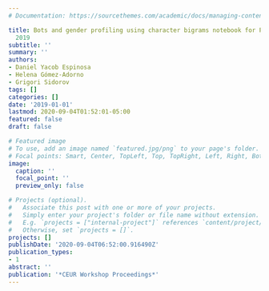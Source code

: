 ```yaml
---
# Documentation: https://sourcethemes.com/academic/docs/managing-content/

title: Bots and gender profiling using character bigrams notebook for PAN at CLEF
  2019
subtitle: ''
summary: ''
authors:
- Daniel Yacob Espinosa
- Helena Gómez-Adorno
- Grigori Sidorov
tags: []
categories: []
date: '2019-01-01'
lastmod: 2020-09-04T01:52:01-05:00
featured: false
draft: false

# Featured image
# To use, add an image named `featured.jpg/png` to your page's folder.
# Focal points: Smart, Center, TopLeft, Top, TopRight, Left, Right, BottomLeft, Bottom, BottomRight.
image:
  caption: ''
  focal_point: ''
  preview_only: false

# Projects (optional).
#   Associate this post with one or more of your projects.
#   Simply enter your project's folder or file name without extension.
#   E.g. `projects = ["internal-project"]` references `content/project/deep-learning/index.md`.
#   Otherwise, set `projects = []`.
projects: []
publishDate: '2020-09-04T06:52:00.916490Z'
publication_types:
- 1
abstract: ''
publication: '*CEUR Workshop Proceedings*'
---
```

